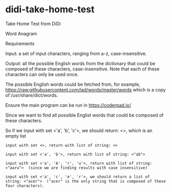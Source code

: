 # didi-take-home-test

Take Home Test from DiDi

Word Anagram

Requirements

Input: a set of input characters, ranging from a-z, case-insensitive.

Output: all the possible English words from the dictionary that could be composed of these characters, case-insensitive. Note that each of these characters can only be used once. 

The possible English words could be fetched from, for example,  https://raw.githubusercontent.com/lad/words/master/words which is a copy of /usr/share/dict/words.

Ensure the main program can be run in https://coderpad.io/




Since we want to find all possible Englist words that could be composed of these characters. 

So if we input with set <'a', 'b', 'c'>, we should return: <>, which is an empty list
	
	input with set <>, return with list of string: <>

	input with set <'a', 'b'>, return with list of string: <"ab">

	input with set <'a', 'A', 'r', 'u'>, return with list of string: <"aaru">  (since we are finding results with case insensitive)

	input with set <'a', 'c', 'e', 'r'>, we should return a list of string: <"acer">  ("acer" is the only string that is composed of these four characters).